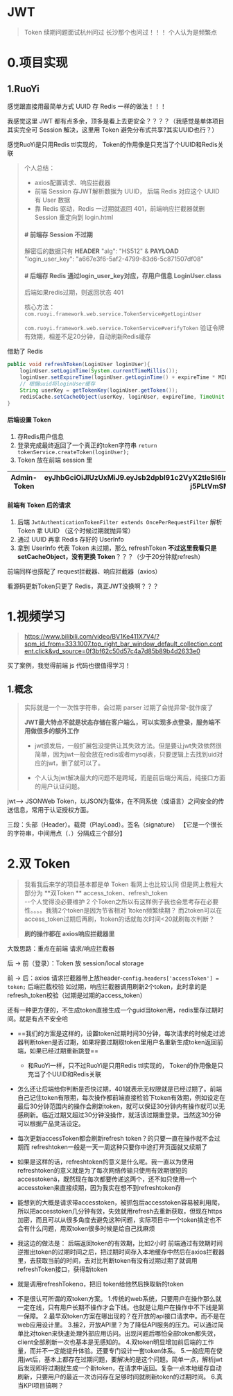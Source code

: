 # JWT

> Token 续期问题面试杭州问过 长沙那个也问过！！！        个人认为是频繁点
>

# 0.项目实现

## 1.RuoYi

感觉跟直接用最简单方式 UUID 存 Redis 一样的做法！！！

我感觉这里 JWT 都有点多余，顶多是看上去更安全？？？？（我感觉是单体项目其实完全可 Session 解决，这里用 Token 避免分布式共享?其实UUID也行？）

感觉RuoYi是只用Redis ttl实现的， Token的作用像是只充当了个UUID和Redis关联

> 个人总结：
>
> * axios配置请求、响应拦截器
> * 前端 Session 存JWT解析数据为 UUID，   后端 Redis 对应这个 UUID 有 User 数据 
> * 靠 Redis 驱动，Redis 一过期就返回 401，前端响应拦截器就删 Session 重定向到 login.html
>
> #### # 前端存 Session 不过期
>
> 解密后的数据只有 **HEADER**  "alg": "HS512"  &  **PAYLOAD**  "login_user_key": "a667e3f6-5af2-4799-83d6-5c871507df08"
>
> 
>
> #### # 后端存 Redis 通过login_user_key对应，存用户信息 LoginUser.class
>
> 后端如果redis过期，则返回状态 401
>
> 
> 
>
>
> 核心方法：`com.ruoyi.framework.web.service.TokenService#getLoginUser`
>
> `com.ruoyi.framework.web.service.TokenService#verifyToken` 验证令牌有效期，相差不足20分钟，自动刷新Redis缓存

借助了 Redis

```java
public void refreshToken(LoginUser loginUser){
    loginUser.setLoginTime(System.currentTimeMillis());
    loginUser.setExpireTime(loginUser.getLoginTime() + expireTime * MILLIS_MINUTE);
    // 根据uuid将loginUser缓存
    String userKey = getTokenKey(loginUser.getToken());
    redisCache.setCacheObject(userKey, loginUser, expireTime, TimeUnit.MINUTES);
}
```

#### 后端设置 Token

1. 存Redis用户信息
2. 登录完成最终返回了一个真正的token字符串 `return tokenService.createToken(loginUser);`
3. Token 放在前端 session 里 

| Admin-Token | eyJhbGciOiJIUzUxMiJ9.eyJsb2dpbl91c2VyX2tleSI6ImI1OWNlOTUyLWQwOTctNGNmOC1hYzYwLTU1MzdlOTBhNDg5ZSJ9.YxyKCvcLmj2EvWXVSjop1b2cCrW-j5PLtVmSMvL1V6H1PZUZCSxpcSInnp3BT1Okt48DJ-b_QAG7--kRjRhuKw |
| ----------- | ------------------------------------------------------------ |

#### 前端有 Token 后的请求

1. 后端 `JwtAuthenticationTokenFilter extends OncePerRequestFilter` 解析 Token 拿 UUID （这个时候过期就抛异常）
2. 通过 UUID 再拿 Redis 存好的 UserInfo
3. 拿到 UserInfo 代表 Token 未过期，那么 refreshToken **不过这里我看只是setCacheObject，没有更换 Token**？？？（少于20分钟就refresh）

前端同样也搭配了 request拦截器、响应拦截器（axios）





看源码更新Token只更了 Redis，真正JWT没换啊？？？ 



# 1.视频学习

> https://www.bilibili.com/video/BV1Ke411X7V4/?spm_id_from=333.1007.top_right_bar_window_default_collection.content.click&vd_source=0f3bf62c50d57c4a7d85b89b4d2633e0

买了案例，我觉得前端 js 代码也很值得学习！

## 1.概念

> 实际就是一个一次性字符串，会过期   parser 过期了会抛异常-就作废了
>
> **JWT最大特点不就是状态存储在客户端么，可以实现多点登录，服务端不用做很多的额外工作**
>
> * jwt颁发后，一般扩展包没提供让其失效方法。但是要让jwt失效依然很简单，因为jwt一般会放在redis或者mysql表，只要逻辑上去找到uid对应的jwt，删了就可以了。
>
> * 个人认为jwt解决最大的问题不是跨域，而是前后端分离后，纯接口方面的用户认证问题。

jwt--> JSONWeb Token，以JSON为载体，在不同系统（或语言）之间安全的传送信息，常用于认证授权方面。

三段：头部（Header）。载荷（PlayLoad）。签名（signature）   【它是一个很长的字符串，中间用点（`.`）分隔成三个部分】





# 2.双 Token

> 我看我后来学的项目基本都是单 Token 看网上也比较认同
> 但是网上教程大部分为 **双Token ** access_token、refresh_token  
>      --个人觉得没必要维护 2 个Token之所以有这样例子我也会思考存在必要性。。。。我猜2个token是因为节省相对 1token频繁续期？
> 而2token可以在access_token过期后再刷，1token的话就每次时间<20就刷每次判断？
>
> **刷的操作都在 axios响应拦截器里**

大致思路：重点在前端 请求/响应拦截器

后 -> 前（登录）：Token 放 session/local storage

前 -> 后：axios 请求拦截器带上放header-`config.headers['accessToken'] = token;` 后端拦截校验
		如过期，响应拦截器调用刷新2个token，此时拿的是refresh_token校验（过期是过期的access_token）





还有一种更方便的，不生成token直接生成一个guid当token用，redis里存过期时间。就是有点不安全哈



* ==我们的方案是这样的，设置token过期时间30分钟，每次请求的时候走过滤器判断token是否过期，如果将要过期取token里用户名重新生成token返回前端，如果已经过期重新跳登==
  * 和RuoYi一样，只不过RuoYi是只用Redis ttl实现的， Token的作用像是只充当了个UUID和Redis关联




* 怎么还让后端给你判断是否快过期，401就表示无权限就是已经过期了。前端自己记住token有限期，每次操作都前端直接检验下token有效期，例如设定在最后30分钟范围内的操作会刷新token，就可以保证30分钟内有操作就可以无感刷新。临近过期又超过30分钟没操作，就活该过期重登录。当然这30分钟可以根据产品灵活设定。



* 每次更新accessToken都会刷新refresh token？的只要一直在操作就不会过期而
  refreshtoken一般是一天一周这种只要你中途打开页面就又续期了
* 如果是这样的话，refreshtoken的意义是什么呢。我一直以为使用refreshtoken的意义就是为了每次网络传输只使用有效期很短的accesstokenä，既然现在每次都要传递这两个，还不如只使用一个accesstoken来直接续期，因为我实在想不到refreshtoken存
* 能想到的大概是请求带accesstoken，被抓包后accesstoken容易被利用爬，所以把accesstoken几分钟有效，失效就用refresh去重新获取，但现在https加密，而且可以从很多角度去避免这种问题，实际项目中一个token搞定也不会有什么问题，用双token很多时候是给自己找麻烦





* 我这边的做法是：
  后端返回token的有效期，比如2小时
  前端通过有效期时间逆推出token的过期时间之后，把过期时间存入本地缓存中然后在axios拦截器里，去获取当前的时间，去对比判断token有没有过期过期了就调用refreshToken接口，获得新token
* 就是调用refreshTokenα，把旧 token给他然后换取新的token



* 不是很认可所谓的双token方案。
  1.传统的web系统，只要用户在操作那么就一定在线，只有用户长期不操作才会下线。也就是让用户在操作中不下线是第一保障。
  2.最早双token方案在哪出现的？在开放的api接口请求中。而不是在web应用设计里。
  3.接2，开放API里？为了降低API服务的压力。可以通过简单比对token来快速处理外部应用访问。出现问题后哪怕全部token都失效，client全部刷新一次也基本是无感知的。
  4.双token明显增加前后端的工作量，而并不一定能提升体验。还要专门设计一套token体系。
  5.一般应用在使用jwt后，基本上都存在过期问题，要解决的是这个问题。简单一点，解析jwt后发现即将过期就生成一个新token，在请求中返回。复杂一点本地缓存自动刷新，只要用户的最近一次访问存在足够时间就刷新token的过期时间。
  6.真当KPI项目搞啊？